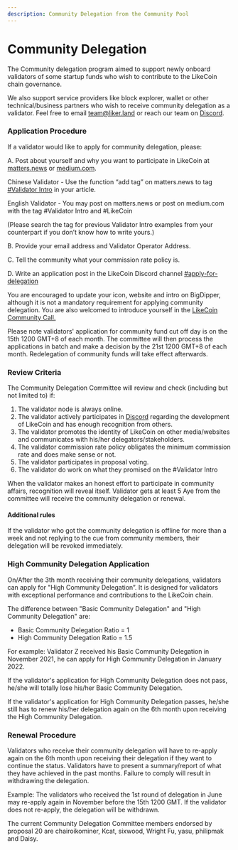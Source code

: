 ```yaml
---
description: Community Delegation from the Community Pool
---
```


# Community Delegation

The Community delegation program aimed to support newly onboard validators of some startup funds who wish to contribute to the LikeCoin chain governance.&#x20;

We also support service providers like block explorer, wallet or other technical/business partners who wish to receive community delegation as a validator. Feel free to email team@liker.land or reach our team on [Discord](http://discord.gg/likecoin).&#x20;

### Application Procedure

If a validator would like to apply for community delegation, please:&#x20;

A. Post about yourself and why you want to participate in LikeCoin at [matters.news](https://matters.news/) or [medium.com](https://medium.com/).&#x20;

Chinese Validator - Use the function “add tag” on matters.news to tag [#Validator Intro](https://matters.news/tags/VGFnOjUzMTkw) in your article.

English Validator - You may post on matters.news or post on medium.com with the tag #Validator Intro and #LikeCoin

(Please search the tag for previous Validator Intro examples from your counterpart if you don’t know how to write yours.)

B. Provide your email address and Validator Operator Address.

C. Tell the community what your commission rate policy is.

D. Write an application post in the LikeCoin Discord channel [#apply-for-delegation](https://discord.gg/APqVAztuf4)

You are encouraged to update your icon, website and intro on BigDipper, although it is not a mandatory requirement for applying community delegation. You are also welcomed to introduce yourself in the [LikeCoin Community Call.](../community-call.md)

Please note validators' application for community fund cut off day is on the 15th 1200 GMT+8 of each month. The committee will then process the applications in batch and make a decision by the 21st 1200 GMT+8 of each month. Redelegation of community funds will take effect afterwards.

### Review Criteria

The Community Delegation Committee will review and check (including but not limited to) if:

1. The validator node is always online.
2. The validator actively participates in [Discord](http://discord.gg/likecoin) regarding the development of LikeCoin and has enough recognition from others.
3. The validator promotes the identity of LikeCoin on other media/websites and communicates with his/her delegators/stakeholders.
4. The validator commission rate policy obligates the minimum commission rate and does make sense or not.
5. The validator participates in proposal voting.
6. The validator do work on what they promised on the #Validator Intro

When the validator makes an honest effort to participate in community affairs, recognition will reveal itself. Validator gets at least 5 Aye from the committee will receive the community delegation or renewal.

#### **Additional rules**

If the validator who got the community delegation is offline for more than a week and not replying to the cue from community members, their delegation will be revoked immediately.

### High Community Delegation Application

On/After the 3th month receiving their community delegations, validators can apply for "High Community Delegation”. It is designed for validators with exceptional performance and contributions to the LikeCoin chain.

The difference between "Basic Community Delegation" and "High Community Delegation" are:&#x20;

* Basic Community Delegation Ratio = 1
* High Community Delegation Ratio = 1.5

For example: Validator Z received his Basic Community Delegation in November 2021, he can apply for High Community Delegation in January 2022.

If the validator's application for High Community Delegation does not pass, he/she will totally lose his/her Basic Community Delegation.

If the validator's application for High Community Delegation passes, he/she still has to renew his/her delegation again on the 6th month upon receiving the High Community Delegation.

### Renewal Procedure

Validators who receive their community delegation will have to re-apply again on the 6th month upon receiving their delegation if they want to continue the status. Validators have to present a summary/report of what they have achieved in the past months. Failure to comply will result in withdrawing the delegation.

Example: The validators who received the 1st round of delegation in June may re-apply again in November before the 15th 1200 GMT. If the validator does not re-apply, the delegation will be withdrawn.

The current Community Delegation Committee members endorsed by proposal 20 are chairoikominer, Kcat, sixwood, Wright Fu, yasu, philipmak and Daisy.
